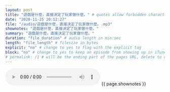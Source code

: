 ```yaml
---
layout: post
title: "遊戲是什麼，直接決定了玩家做什麼。" # quotes allow forbidden characters like the colon
date: "2020-11-25 20:12:27"
file: "/audio/遊戲是什麼，直接決定了玩家做什麼。.mp3"
shownotes: "遊戲是什麼，直接決定了玩家做什麼。"
summary: "遊戲是什麼，直接決定了玩家做什麼。"
duration: "file_duration" # audio length in min:sec
length: "file_length" # filesize in bytes
explicit: "no" # change to yes to flag with the explicit tag
block: "no" # change to yes to keep an episode from showing up in iTunes
# permalink: /1 # will be the ending part of the pages URL, delete to default to the title
---
```


<audio controls>
<source src="{{site.url}}{{site.baseurl}}{{ page.file }}" type="audio/x-mp3">
Your browser does not support the audio element.
</audio>
{{ page.shownotes }}
